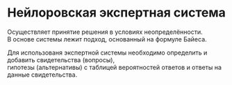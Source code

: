 # Нейлоровская экспертная система

Осуществляет принятие решения в условиях неопределённости.  
В основе системы лежит подход, основанный на формуле Байеса.  
  
Для использованя экспертной системы необходимо определить и добавить свидетельства (вопросы),  
гипотезы (альтернативы) с таблицей вероятностей ответов и ответы на данные свидетельства.  
